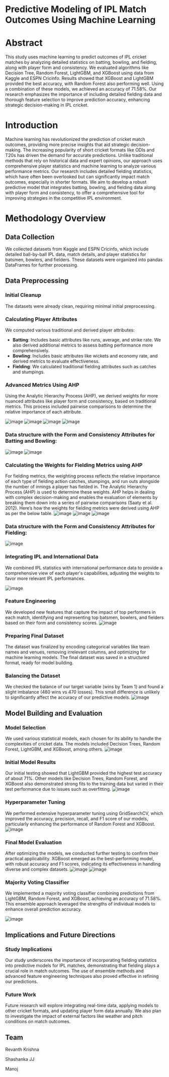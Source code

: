 # Predictive Modeling of IPL Match Outcomes Using Machine Learning

# Abstract
This study uses machine learning to predict outcomes of IPL cricket matches by analyzing detailed statistics on batting, bowling, and fielding, along with player form and consistency. We evaluated algorithms like Decision Tree, Random Forest, LightGBM, and XGBoost using data from Kaggle and ESPN Cricinfo. Results showed that XGBoost and LightGBM provided the best accuracy, with Random Forest also performing well. Using a combination of these models, we achieved an accuracy of 71.58%. Our research emphasizes the importance of including detailed fielding data and thorough feature selection to improve prediction accuracy, enhancing strategic decision-making in IPL cricket.

# Introduction
Machine learning has revolutionized the prediction of cricket match outcomes, providing more precise insights that aid strategic decision-making. The increasing popularity of short cricket formats like ODIs and T20s has driven the demand for accurate predictions. Unlike traditional methods that rely on historical data and expert opinions, our approach uses comprehensive player statistics and machine learning to analyze various performance metrics. Our research includes detailed fielding statistics, which have often been overlooked but can significantly impact match outcomes, especially in shorter formats. We aim to develop a robust predictive model that integrates batting, bowling, and fielding data along with player form and consistency, to offer a comprehensive tool for improving strategies in the competitive IPL environment.

# Methodology Overview

## Data Collection
We collected datasets from Kaggle and ESPN Cricinfo, which include detailed ball-by-ball IPL data, match details, and player statistics for batsmen, bowlers, and fielders. These datasets were organized into pandas DataFrames for further processing.

## Data Preprocessing
### Initial Cleanup
The datasets were already clean, requiring minimal initial preprocessing.

### Calculating Player Attributes
We computed various traditional and derived player attributes:
- **Batting**: Includes basic attributes like runs, average, and strike rate. We also derived additional metrics to assess batting performance more comprehensively.
- **Bowling**: Includes basic attributes like wickets and economy rate, and derived metrics to evaluate effectiveness.
- **Fielding**: We calculated traditional fielding attributes such as catches and stumpings.

### Advanced Metrics Using AHP
Using the Analytic Hierarchy Process (AHP), we derived weights for more nuanced attributes like player form and consistency, based on traditional metrics. This process included pairwise comparisons to determine the relative importance of each attribute.

![image](https://github.com/revanthkrishnamg/IPL-Game-Outcome-Prediction/assets/149286080/0aff2c84-4fc7-4bec-8760-c0d044ebc09d)
![image](https://github.com/revanthkrishnamg/IPL-Game-Outcome-Prediction/assets/149286080/94bacc57-46f2-4a90-bb33-3c584dfc8225)
![image](https://github.com/revanthkrishnamg/IPL-Game-Outcome-Prediction/assets/149286080/06a16b46-4ab3-422f-a410-b083db3ad60d)
![image](https://github.com/revanthkrishnamg/IPL-Game-Outcome-Prediction/assets/149286080/b8501cdb-bb95-4f1b-b216-61a833e97e74)

### Data structure with the Form and Consistency Attributes for Batting and Bowling:
![image](https://github.com/revanthkrishnamg/IPL-Game-Outcome-Prediction/assets/149286080/3c40e2d6-c8a8-4c54-955c-67eb30b0affb)
![image](https://github.com/revanthkrishnamg/IPL-Game-Outcome-Prediction/assets/149286080/66258031-fb62-4df1-8f11-16b248572e74)


### Calculating the Weights for Fielding Metrics using AHP
For fielding metrics, the weighting process reflects the relative importance of each type of fielding action catches, stumpings, and run outs alongside the number of innings a player has fielded in. The Analytic Hierarchy Process (AHP) is used to determine these weights. AHP helps in dealing with complex decision-making and enables the evaluation of elements by breaking them down into a series of pairwise comparisons (Saaty et al. 2012). Here’s how the weights for fielding metrics were derived using AHP as per the below table.
![image](https://github.com/revanthkrishnamg/IPL-Game-Outcome-Prediction/assets/149286080/38ea5b05-eefe-4ac9-b882-b7552e0b12a8)
![image](https://github.com/revanthkrishnamg/IPL-Game-Outcome-Prediction/assets/149286080/86a19fd6-b4f2-4d84-86ea-a65e1777deeb)
![image](https://github.com/revanthkrishnamg/IPL-Game-Outcome-Prediction/assets/149286080/aa499b97-0daf-4bde-a505-f257e89f1743)

### Data structure with the Form and Consistency Attributes for Fielding:
![image](https://github.com/revanthkrishnamg/IPL-Game-Outcome-Prediction/assets/149286080/0e36d7f3-719a-4d39-abb8-ea37210f360e)

### Integrating IPL and International Data
We combined IPL statistics with international performance data to provide a comprehensive view of each player's capabilities, adjusting the weights to favor more relevant IPL performances.

![image](https://github.com/revanthkrishnamg/IPL-Game-Outcome-Prediction/assets/149286080/b4113e69-c94f-4f18-b21b-1f0bc647e275)

### Feature Engineering
We developed new features that capture the impact of top performers in each match, identifying and representing top batsmen, bowlers, and fielders based on their form and consistency scores.
![image](https://github.com/revanthkrishnamg/IPL-Game-Outcome-Prediction/assets/149286080/8bc7201c-aae3-4a2b-8e06-5cb63606db01)

### Preparing Final Dataset
The dataset was finalized by encoding categorical variables like team names and venues, removing irrelevant columns, and optimizing for machine learning models. The final dataset was saved in a structured format, ready for model building.

### Balancing the Dataset
We checked the balance of our target variable (wins by Team 1) and found a slight imbalance (480 wins vs 470 losses). This small difference is unlikely to significantly affect the accuracy of our predictive models.
![image](https://github.com/revanthkrishnamg/IPL-Game-Outcome-Prediction/assets/149286080/4610459d-20c7-4086-b1ce-7f80cbb28a5a)

## Model Building and Evaluation

### Model Selection
We used various statistical models, each chosen for its ability to handle the complexities of cricket data. The models included Decision Trees, Random Forest, LightGBM, and XGBoost, among others.
![image](https://github.com/revanthkrishnamg/IPL-Game-Outcome-Prediction/assets/149286080/133e1b67-40b8-4110-9e32-43dfc485480b)

### Initial Model Results
Our initial testing showed that LightGBM provided the highest test accuracy of about 71%. Other models like Decision Trees, Random Forest, and XGBoost also demonstrated strong fits to the training data but varied in their test performance due to issues such as overfitting.
![image](https://github.com/revanthkrishnamg/IPL-Game-Outcome-Prediction/assets/149286080/1503bd32-93cd-41fc-855d-eec2137892b8)

### Hyperparameter Tuning
We performed extensive hyperparameter tuning using GridSearchCV, which improved the accuracy, precision, recall, and F1 score of our models, particularly enhancing the performance of Random Forest and XGBoost.
![image](https://github.com/revanthkrishnamg/IPL-Game-Outcome-Prediction/assets/149286080/79d2b48b-27ac-4151-a295-1322ec73765d)

### Final Model Evaluation
After optimizing the models, we conducted further testing to confirm their practical applicability. XGBoost emerged as the best-performing model, with robust accuracy and F1 scores, indicating its effectiveness in handling diverse and complex datasets.
![image](https://github.com/revanthkrishnamg/IPL-Game-Outcome-Prediction/assets/149286080/2bad1e97-315b-4265-bfee-9d678cc6443b)
![image](https://github.com/revanthkrishnamg/IPL-Game-Outcome-Prediction/assets/149286080/36d278d8-87df-4225-9e7b-32adbeeec5f2)

### Majority Voting Classifier
We implemented a majority voting classifier combining predictions from LightGBM, Random Forest, and XGBoost, achieving an accuracy of 71.58%. This ensemble approach leveraged the strengths of individual models to enhance overall prediction accuracy.

![image](https://github.com/revanthkrishnamg/IPL-Game-Outcome-Prediction/assets/149286080/2aab39ae-56ab-4deb-b06a-989c3f553a6f)

## Implications and Future Directions

### Study Implications
Our study underscores the importance of incorporating fielding statistics into predictive models for IPL matches, demonstrating that fielding plays a crucial role in match outcomes. The use of ensemble methods and advanced feature engineering techniques also proved effective in refining our predictions.

### Future Work
Future research will explore integrating real-time data, applying models to other cricket formats, and updating player form data annually. We also plan to investigate the impact of external factors like weather and pitch conditions on match outcomes.

## Team
Revanth Krishna

Shashanka JJ

Manoj
